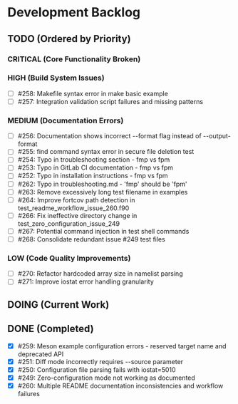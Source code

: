# Development Backlog

## TODO (Ordered by Priority)

### CRITICAL (Core Functionality Broken)

### HIGH (Build System Issues)
- [ ] #258: Makefile syntax error in make basic example
- [ ] #257: Integration validation script failures and missing patterns

### MEDIUM (Documentation Errors)
- [ ] #256: Documentation shows incorrect --format flag instead of --output-format
- [ ] #255: find command syntax error in secure file deletion test
- [ ] #254: Typo in troubleshooting section - fmp vs fpm
- [ ] #253: Typo in GitLab CI documentation - fmp vs fpm
- [ ] #252: Typo in installation instructions - fmp vs fpm
- [ ] #262: Typo in troubleshooting.md - 'fmp' should be 'fpm'
- [ ] #263: Remove excessively long test filename in examples
- [ ] #264: Improve fortcov path detection in test_readme_workflow_issue_260.f90
- [ ] #266: Fix ineffective directory change in test_zero_configuration_issue_249
- [ ] #267: Potential command injection in test shell commands
- [ ] #268: Consolidate redundant issue #249 test files

### LOW (Code Quality Improvements)
- [ ] #270: Refactor hardcoded array size in namelist parsing
- [ ] #271: Improve iostat error handling granularity

## DOING (Current Work)

## DONE (Completed)
- [x] #259: Meson example configuration errors - reserved target name and deprecated API
- [x] #251: Diff mode incorrectly requires --source parameter
- [x] #250: Configuration file parsing fails with iostat=5010
- [x] #249: Zero-configuration mode not working as documented
- [x] #260: Multiple README documentation inconsistencies and workflow failures